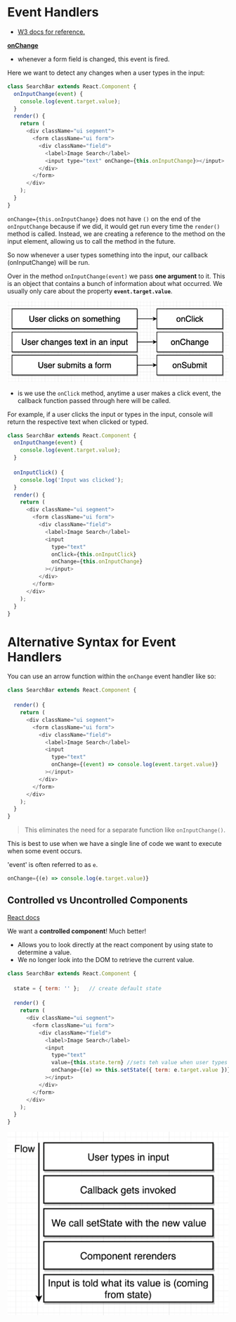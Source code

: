 # Event Handlers

- [W3 docs for reference.](https://www.w3schools.com/react/react_events.asp)

**[onChange](https://reactjs.org/docs/dom-elements.html#onchange)**
- whenever a form field is changed, this event is fired.

Here we want to detect any changes when a user types in the input:
```js
class SearchBar extends React.Component {
  onInputChange(event) {
    console.log(event.target.value);
  }
  render() {
    return (
      <div className="ui segment">
        <form className="ui form">
          <div className="field">
            <label>Image Search</label>
            <input type="text" onChange={this.onInputChange}></input>
          </div>
        </form>
      </div>
    );
  }
}
```

`onChange={this.onInputChange}` does not have `()` on the end of the `onInputChange` because if we did, it would get run every time the `render()` method is called. 
Instead, we are creating a reference to the method on the input element, allowing us to call the method in the future. 

So now whenever a user types something into the input, our callback (onInputChange) will be run.

Over in the method `onInputChange(event)` we pass **one argument** to it. This is an object that contains a bunch of information about what occurred.
We usually only care about the property **`event.target.value`**.

![](react-images/Common-events.png)
- is we use the `onClick` method, anytime a user makes a click event, the callback function passed through here will be called. 

For example, if a user clicks the input or types in the input, console will return the respective text when clicked or typed. 
```js
class SearchBar extends React.Component {
  onInputChange(event) {
    console.log(event.target.value);
  }

  onInputClick() {
    console.log('Input was clicked');
  }
  render() {
    return (
      <div className="ui segment">
        <form className="ui form">
          <div className="field">
            <label>Image Search</label>
            <input
              type="text"
              onClick={this.onInputClick}
              onChange={this.onInputChange}
            ></input>
          </div>
        </form>
      </div>
    );
  }
}
```

# Alternative Syntax for Event Handlers

You can use an arrow function within the `onChange` event handler like so:
```js
class SearchBar extends React.Component {

  render() {
    return (
      <div className="ui segment">
        <form className="ui form">
          <div className="field">
            <label>Image Search</label>
            <input
              type="text"
              onChange={(event) => console.log(event.target.value)}
            ></input>
          </div>
        </form>
      </div>
    );
  }
}
```
> This eliminates the need for a separate function like `onInputChange()`.


This is best to use when we have a single line of code we want to execute when some event occurs.

'event' is often referred to as `e`.
```js
onChange={(e) => console.log(e.target.value)}
```

## Controlled vs Uncontrolled Components

[React docs](https://reactjs.org/docs/glossary.html#controlled-vs-uncontrolled-components)

We want a **controlled component**! Much better!
- Allows you to look directly at the react component by using state to determine a value. 
- We no longer look into the DOM to retrieve the current value.
```js
class SearchBar extends React.Component {

  state = { term: '' };   // create default state

  render() {
    return (
      <div className="ui segment">
        <form className="ui form">
          <div className="field">
            <label>Image Search</label>
            <input
              type="text"
              value={this.state.term} //sets teh value when user types
              onChange={(e) => this.setState({ term: e.target.value })} //changes state when user types
            ></input>
          </div>
        </form>
      </div>
    );
  }
}
```

![](react-images/controlledComp.png)